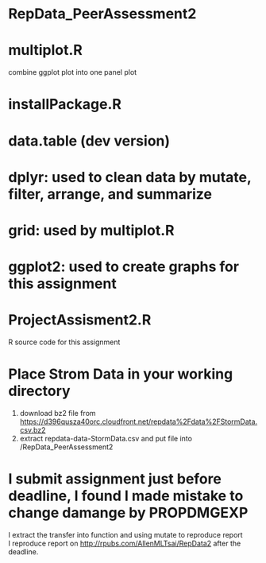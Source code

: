 # RepData_PeerAssessment2
# multiplot.R
  combine ggplot plot into one panel plot
# installPackage.R 
   # data.table (dev version)   
   # dplyr: used to clean data by mutate, filter, arrange, and summarize  
   # grid:  used by multiplot.R
   # ggplot2: used to create graphs for this assignment    
# ProjectAssisment2.R 
  R source code for this assignment 
# Place Strom Data in your working directory
  1. download bz2 file from https://d396qusza40orc.cloudfront.net/repdata%2Fdata%2FStormData.csv.bz2
  1. extract repdata-data-StormData.csv and put file into /RepData_PeerAssessment2
# I submit assignment just before deadline, I found I made mistake to change damange by PROPDMGEXP
  I extract the transfer into function and using mutate to reproduce report  
  I reproduce report on http://rpubs.com/AllenMLTsai/RepData2 after the deadline.
  
